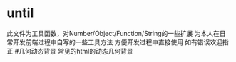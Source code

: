 # until
此文件为工具函数，对Number/Object/Function/String的一些扩展
为本人在日常开发前端过程中自写的一些工具方法
方便开发过程中直接使用
如有错误欢迎指正
#几何动态背景
常见的html的动态几何背景